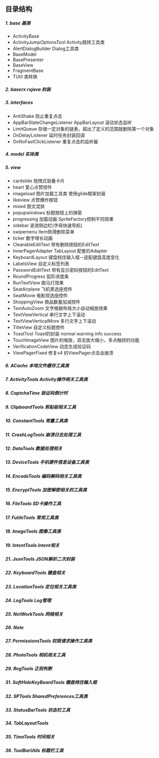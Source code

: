 ## 目录结构
##### 1. base 基类
- ActivityBase
- ActivityJumpOptionsTool Activity跳转工具类
- AlertDialogBuilder   Dialog工具类
- BaseModel
- BasePresenter
- BaseView
- FragmentBase
- TUtil 类转换
##### 2. baserx rxjava 封装
##### 3. interfaces
- AntiShake 防止重复点击
- AppBarStateChangeListener AppBarLayout 滚动状态监听
- LimitQueue 存储一定对象的链表，超出了定义的范围就删除第一个对象
- OnDelayListener 延时任务封装回调
- OnNoFastClickListener 重复点击的监听器

##### 4. model 实体类
##### 5. view
- cardslide 拖拽式层叠卡片
- heart 爱心点赞控件
- imageload 图片加载工具类 使用glide框架封装
- likeview 点赞爆炸按钮
- mixed 图文混排
- popupwindows 标题按钮上的弹窗
- progressing 加载动画 SpriteFactory控制不同效果
- sidebar 波浪侧边栏(字母快速导航)
- swipemenu Item侧滑删除菜单
- ticker 数字增长动画
- ClearableEditText 带有删除按钮的EditText
- InnerPagerAdapter  TabLayout 配套的Adapter
- KeyboardLayout 键盘档住输入框--适配键盘高度变化
- LabelsView 自定义标签列表
- PasswordEditText 带有显示密码按钮的EditText
- RoundProgress 弧形进度条
- RunTextView 跑马灯效果
- SeatAirplane 飞机票选座控件
- SeatMovie 电影院选座控件
- ShoppingView 商品数量加减控件
- TextAutoZoom 文字根据布局大小自动缩放效果
- TextViewVertical 单行文字上下滚动
- TextViewVerticalMore 多行文字上下滚动
- TitleView 自定义标题控件
- ToastTool Toast的封装 normal warning info success
- TouchImageView 图片的缩放，双击放大缩小，多点触控的功能
- VerificationCodeView 动态生成验证码
- ViewPagerFixed  修复v4 的ViewPager点击会崩溃

##### 6. ACache 本地文件缓存工具类
##### 7. ActivityTools Activity操作相关工具类
##### 8. CaptchaTime 验证码倒计时
##### 9. ClipboardTools 剪贴板相关工具
##### 10. ConstantTools 常量工具类
##### 11. CrashLogTools 崩溃日志处理工具
##### 12. DataTools 数据处理相关
##### 13. DeviceTools 手机硬件信息设备工具类
##### 14. EncodeTools 编码解码相关工具类
##### 15. EncryptTools 加密解密相关的工具类
##### 16. FileTools SD卡操作工具
##### 17. FutileTools 常用工具类
##### 18. ImageTools 图像工具类
##### 19. IntentTools Intent相关
##### 21. JsonTools JSON解析二次封装
##### 22. KeyboardTools 键盘相关
##### 23. LocationTools 定位相关工具类
##### 24. LogTools Log管理
##### 25. NetWorkTools 网络相关
##### 26. Note
##### 27. PermissionsTools 权限请求操作工具类
##### 28. PhotoTools 相机相关工具
##### 29. RegTools 正则判断
##### 31. SoftHideKeyBoardTools 键盘档住输入框
##### 32. SPTools SharedPreferences工具类
##### 33. StatusBarTools 状态栏工具
##### 34. TabLayoutTools
##### 35. TimeTools 时间相关
##### 36. ToolBarUtils 标题栏工具

